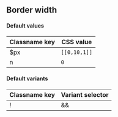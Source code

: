 ## Border width


<!-- <values.borderWidth> -->
#### Default values
|Classname key|CSS value       |
|-------------|----------------|
|$px          |```[[0,10,1]]```|
|n            |```0```         |

<!-- </values.borderWidth> -->

<!-- <variants.borderWidth> -->
#### Default variants
|Classname key|Variant selector|
|-------------|----------------|
|!            |&&              |

<!-- </variants.borderWidth> -->

